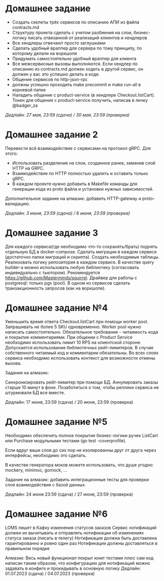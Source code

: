# Домашнее задание

- Создать скелеты трёх сервисов по описанию АПИ из файла contracts.md
- Структуру проекта сделать с учетом разбиения на слои, бизнес-логику писать отвязанной от реализаций клиентов и хендлеров
- Все хендлеры отвечают просто заглушками
- Сделать удобный враппер для сервера по тому принципу, по которому делали на воркшопе
- Придумать самостоятельно удобный враппер для клиента
- Все межсервисные вызовы выполняются. Если хендлер по описанию из contracts.md должен ходить в другой сервис, он должен у вас это успешно делать в коде.
- Общение сервисов по http-json-rpc
- должны успешно проходить make precommit и make run-all в корневой папке
- Наладить общение с product-service (в хендлере Checkout.listCart). Токен для общения с product-service получить, написав в личку @badger_za

*Дедлайн: 27 мая, 23:59 (сдача) / 30 мая, 23:59 (проверка)*


# Домашнее задание 2
Перевести всё взаимодействие c сервисами на протокол gRPC.
Для этого:

- Использовать разделение на слои, созданное ранее, заменив слой HTTP на GRPC.
- Взаимодействие по HTTP полностью удалить и оставить только gRPC.
- В каждом проекте нужно добавить в Makefile команды для генерации кода из proto файла и установки нужных зависимостей.

Дополнительное задание на алмазик: добавить HTTP-gateway и proto-валидацию.

*Дедлайн: 3 июня, 23:59 (сдача) / 6 июня, 23:59 (проверка)*

# Домашнее задание 3
Для каждого сервиса(где необходимо что-то сохранять/брать) поднять отдельную БД в docker-compose.
Сделать миграции в каждом сервисе (достаточно папки миграций и скрипта).
Создать необходимые таблицы.
Реализовать логику репозитория в каждом сервисе.
В качестве query builder-а можно использовать любую библиотеку (согласовать индивидуально с тьютором). Рекомендуется https://github.com/Masterminds/squirrel.
Драйвер для работы с postgresql: только pgx (pool).
В одном из сервисов сделать транзакционность запросов (как на воркшопе).

# Домашнее задание №4

Уменьшить время ответа Checkout.listCart при помощи worker pool. Запрашивать не более 5 SKU одновременно.
Worker pool нужно написать самостоятельно. Обязательное требование - читаемость кода и покрытие комментариями.
При общении с Product Service необходимо использовать лимит 10 RPS на клиентской стороне.
Допускается использование библиотечных рейт-лимитеров. В случае собственного читаемый код и комментарии обязательны.
Во всех слоях сервиса необходимо использовать контекст для возможности отмены вызова.

Задания на алмазик:

Синхронизировать рейт-лимитер при помощи БД.
Аннулировать заказы старше 10 минут в фоне. Позаботиться о том, чтобы реплики сервиса не штурмовали БД все вместе.

Дедлайн: 17 июня, 23:59 (сдача) / 20 июня, 23:59 (проверка)

# Домашнее задание №5

Необходимо обеспечить полное покрытие бизнес-логики ручек ListCart или Purchase модульными тестами (go test -coverprofile).

Если вдруг ваши слои до сих пор не изолированны друг от друга через интерфейсы, необходимо это сделать.

В качестве генератора моков можете использовать, что душе угодно: mockery, minimoc, gomock, ... 

Задание на алмазик: добавить интеграционные тесты для проверки слоя взаимодействия с базой данных.

Дедлайн: 24 июня 23:59 (сдача) / 27 июня, 23:59 (проверка)


# Домашнее задание №6

LOMS пишет в Кафку изменения статусов заказов
Сервис нотификаций должен их вычитывать и отправлять нотификации об изменениях статуса заказа (писать в телегу)
Нотификация должна быть доставлена гарантированно и ровно один раз
Нотификации должны доставляться в правильном порядке

Алмазик: Весь новый функционал покрыт юнит тестами плюс сам код написан таким образом, что конфигурацию для нотификаций можно задавать в конфиге и прокидывать в основную логику
Дедлайн: 01.07.2023 (сдача) / 04.07.2023 (проверка)

